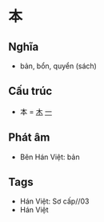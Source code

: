 # 本

## Nghĩa

* bản, bổn, quyển (sách)

## Cấu trúc
* 本 = [木](木.md) [一](一.md)

## Phát âm

* Běn Hán Việt: bản

## Tags
* Hán Việt: Sơ cấp//03
* Hán Việt

<script>window.HANZI_FIELD='本';</script>
